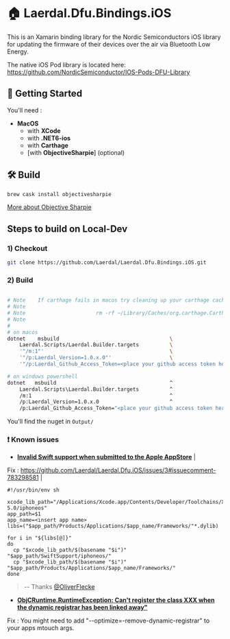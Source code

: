 # 🏠 Laerdal.Dfu.Bindings.iOS

This is an Xamarin binding library for the Nordic Semiconductors iOS library for updating the firmware of their devices over the air via Bluetooth Low Energy.

The native iOS Pod library is located here: https://github.com/NordicSemiconductor/IOS-Pods-DFU-Library

## 🚀 Getting Started

You'll need :

- **MacOS**
  - with **XCode**
  - with **.NET6-ios**
  - with **Carthage**
  - [with **ObjectiveSharpie**] (optional)

## 🛠️ Build

```bash
brew cask install objectivesharpie
```

[More about Objective Sharpie](https://docs.microsoft.com/en-us/xamarin/cross-platform/macios/binding/objective-sharpie/get-started)

## Steps to build on Local-Dev

### 1) Checkout

```bash
git clone https://github.com/Laerdal/Laerdal.Dfu.Bindings.iOS.git
```

### 2) Build

```bash

# Note    If carthage fails in macos try cleaning up your carthage cache like so and then try again
# Note
# Note                       rm -rf ~/Library/Caches/org.carthage.CarthageKit
# Note
# 
# on macos
dotnet    msbuild                                    \
    Laerdal.Scripts/Laerdal.Builder.targets          \
    '"/m:1"'                                         \
    '"/p:Laerdal_Version=1.0.x.0"'                   \
    '"/p:Laerdal_Github_Access_Token=<place your github access token here - its needed by carthage>"'  

# on windows powershell
dotnet   msbuild                                     ^
    Laerdal.Scripts\Laerdal.Builder.targets          ^
    /m:1                                             ^
    /p:Laerdal_Version=1.0.x.0                       ^
    /p:Laerdal_Github_Access_Token="<place your github access token here - its needed by carthage>"
```

You'll find the nuget in `Output/`

### ❗ Known issues

- [**Invalid Swift support when submitted to the Apple AppStore**](https://github.com/Laerdal/Laerdal.Dfu.iOS/issues/3) |

Fix : https://github.com/Laerdal/Laerdal.Dfu.iOS/issues/3#issuecomment-783298581 | 

```shell
#!/usr/bin/env sh

xcode_lib_path="/Applications/Xcode.app/Contents/Developer/Toolchains/XcodeDefault.xctoolchain/usr/lib/swift-5.0/iphoneos"
app_path=$1
app_name=<insert app name>
libs=("$app_path/Products/Applications/$app_name/Frameworks/"*.dylib)

for i in "${libs[@]}"
do
  cp "$xcode_lib_path/$(basename "$i")" "$app_path/SwiftSupport/iphoneos/"
  cp "$xcode_lib_path/$(basename "$i")" "$app_path/Products/Applications/$app_name/Frameworks/"
done
```

> -- Thanks [@OliverFlecke](https://github.com/OliverFlecke)

- [**ObjCRuntime.RuntimeException: Can't register the class XXX when the dynamic registrar has been linked away"**](https://github.com/Laerdal/Laerdal.Dfu.iOS/issues/1)

Fix : You might need to add "--optimize=-remove-dynamic-registrar" to your apps mtouch args.
